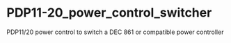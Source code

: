 # PDP11-20_power_control_switcher
PDP11/20 power control to switch a DEC 861 or compatible power controller
